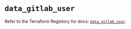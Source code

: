 # `data_gitlab_user`

Refer to the Terraform Registory for docs: [`data_gitlab_user`](https://registry.terraform.io/providers/gitlabhq/gitlab/16.4.1/docs/data-sources/user).
